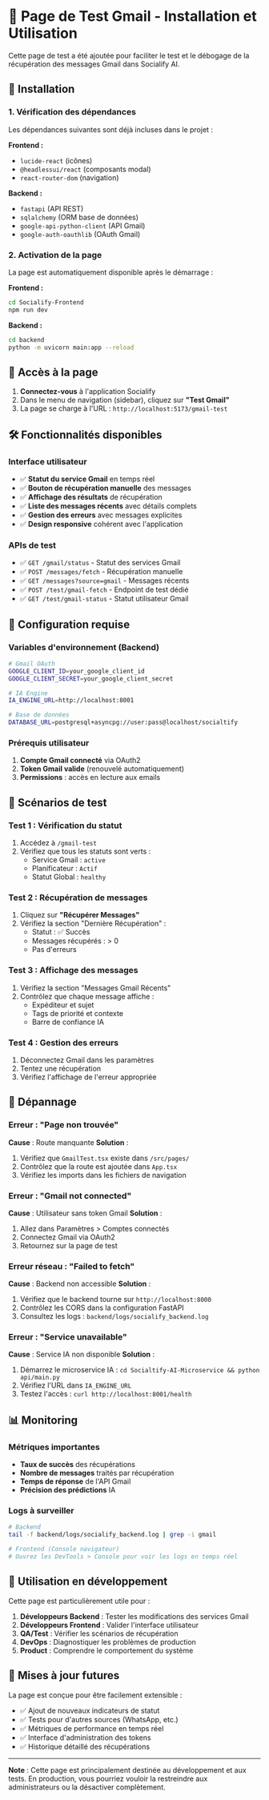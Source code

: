 # 📧 Page de Test Gmail - Installation et Utilisation

Cette page de test a été ajoutée pour faciliter le test et le débogage de la récupération des messages Gmail dans Socialify AI.

## 🚀 Installation

### 1. Vérification des dépendances
Les dépendances suivantes sont déjà incluses dans le projet :

**Frontend :**
- `lucide-react` (icônes)
- `@headlessui/react` (composants modal)
- `react-router-dom` (navigation)

**Backend :**
- `fastapi` (API REST)
- `sqlalchemy` (ORM base de données)
- `google-api-python-client` (API Gmail)
- `google-auth-oauthlib` (OAuth Gmail)

### 2. Activation de la page

La page est automatiquement disponible après le démarrage :

**Frontend :**
```bash
cd Socialify-Frontend
npm run dev
```

**Backend :**
```bash
cd backend
python -m uvicorn main:app --reload
```

## 📱 Accès à la page

1. **Connectez-vous** à l'application Socialify
2. Dans le menu de navigation (sidebar), cliquez sur **"Test Gmail"**
3. La page se charge à l'URL : `http://localhost:5173/gmail-test`

## 🛠️ Fonctionnalités disponibles

### Interface utilisateur
- ✅ **Statut du service Gmail** en temps réel
- ✅ **Bouton de récupération manuelle** des messages
- ✅ **Affichage des résultats** de récupération
- ✅ **Liste des messages récents** avec détails complets
- ✅ **Gestion des erreurs** avec messages explicites
- ✅ **Design responsive** cohérent avec l'application

### APIs de test
- ✅ `GET /gmail/status` - Statut des services Gmail
- ✅ `POST /messages/fetch` - Récupération manuelle
- ✅ `GET /messages?source=gmail` - Messages récents
- ✅ `POST /test/gmail-fetch` - Endpoint de test dédié
- ✅ `GET /test/gmail-status` - Statut utilisateur Gmail

## 🔧 Configuration requise

### Variables d'environnement (Backend)
```bash
# Gmail OAuth
GOOGLE_CLIENT_ID=your_google_client_id
GOOGLE_CLIENT_SECRET=your_google_client_secret

# IA Engine
IA_ENGINE_URL=http://localhost:8001

# Base de données
DATABASE_URL=postgresql+asyncpg://user:pass@localhost/socialtify
```

### Prérequis utilisateur
1. **Compte Gmail connecté** via OAuth2
2. **Token Gmail valide** (renouvelé automatiquement)
3. **Permissions** : accès en lecture aux emails

## 🧪 Scénarios de test

### Test 1 : Vérification du statut
1. Accédez à `/gmail-test`
2. Vérifiez que tous les statuts sont verts :
   - Service Gmail : `active`
   - Planificateur : `Actif`
   - Statut Global : `healthy`

### Test 2 : Récupération de messages
1. Cliquez sur **"Récupérer Messages"**
2. Vérifiez la section "Dernière Récupération" :
   - Statut : ✅ Succès
   - Messages récupérés : > 0
   - Pas d'erreurs

### Test 3 : Affichage des messages
1. Vérifiez la section "Messages Gmail Récents"
2. Contrôlez que chaque message affiche :
   - Expéditeur et sujet
   - Tags de priorité et contexte
   - Barre de confiance IA

### Test 4 : Gestion des erreurs
1. Déconnectez Gmail dans les paramètres
2. Tentez une récupération
3. Vérifiez l'affichage de l'erreur appropriée

## 🐛 Dépannage

### Erreur : "Page non trouvée"
**Cause** : Route manquante
**Solution** :
1. Vérifiez que `GmailTest.tsx` existe dans `/src/pages/`
2. Contrôlez que la route est ajoutée dans `App.tsx`
3. Vérifiez les imports dans les fichiers de navigation

### Erreur : "Gmail not connected"
**Cause** : Utilisateur sans token Gmail
**Solution** :
1. Allez dans Paramètres > Comptes connectés
2. Connectez Gmail via OAuth2
3. Retournez sur la page de test

### Erreur réseau : "Failed to fetch"
**Cause** : Backend non accessible
**Solution** :
1. Vérifiez que le backend tourne sur `http://localhost:8000`
2. Contrôlez les CORS dans la configuration FastAPI
3. Consultez les logs : `backend/logs/socialify_backend.log`

### Erreur : "Service unavailable"
**Cause** : Service IA non disponible
**Solution** :
1. Démarrez le microservice IA : `cd Socialtify-AI-Microservice && python api/main.py`
2. Vérifiez l'URL dans `IA_ENGINE_URL`
3. Testez l'accès : `curl http://localhost:8001/health`

## 📊 Monitoring

### Métriques importantes
- **Taux de succès** des récupérations
- **Nombre de messages** traités par récupération
- **Temps de réponse** de l'API Gmail
- **Précision des prédictions** IA

### Logs à surveiller
```bash
# Backend
tail -f backend/logs/socialify_backend.log | grep -i gmail

# Frontend (Console navigateur)
# Ouvrez les DevTools > Console pour voir les logs en temps réel
```

## 🎯 Utilisation en développement

Cette page est particulièrement utile pour :

1. **Développeurs Backend** : Tester les modifications des services Gmail
2. **Développeurs Frontend** : Valider l'interface utilisateur
3. **QA/Test** : Vérifier les scénarios de récupération
4. **DevOps** : Diagnostiquer les problèmes de production
5. **Product** : Comprendre le comportement du système

## 🔄 Mises à jour futures

La page est conçue pour être facilement extensible :

- ✅ Ajout de nouveaux indicateurs de statut
- ✅ Tests pour d'autres sources (WhatsApp, etc.)
- ✅ Métriques de performance en temps réel
- ✅ Interface d'administration des tokens
- ✅ Historique détaillé des récupérations

---

**Note** : Cette page est principalement destinée au développement et aux tests. En production, vous pourriez vouloir la restreindre aux administrateurs ou la désactiver complètement.
